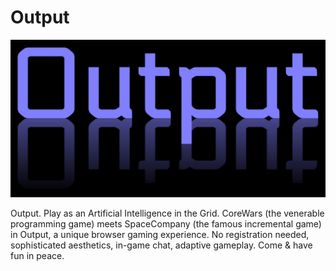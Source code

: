 # Output

![logo](https://github.com/into-the-grid/output/raw/main/logo-1280.jpg)

Output. Play as an Artificial Intelligence in the Grid. CoreWars (the venerable programming game) meets SpaceCompany (the famous incremental game) in Output, a unique browser gaming experience. No registration needed, sophisticated aesthetics, in-game chat, adaptive gameplay. Come & have fun in peace.
